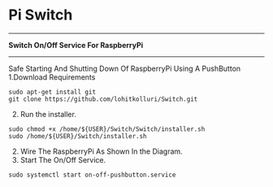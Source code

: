 # Pi Switch
******************************************
**Switch On/Off Service  For RaspberryPi**  
******************************************
Safe Starting And Shutting Down Of RaspberryPi Using A PushButton
1.Download Requirements
```
sudo apt-get install git
git clone https://github.com/lohitkolluri/Switch.git
```
2. Run the installer.
```
sudo chmod +x /home/${USER}/Switch/Switch/installer.sh  
sudo /home/${USER}/Switch/installer.sh  
```
2. Wire The RaspberryPi As Shown In the Diagram.  
3. Start The On/Off Service.  
```
sudo systemctl start on-off-pushbutton.service
```
